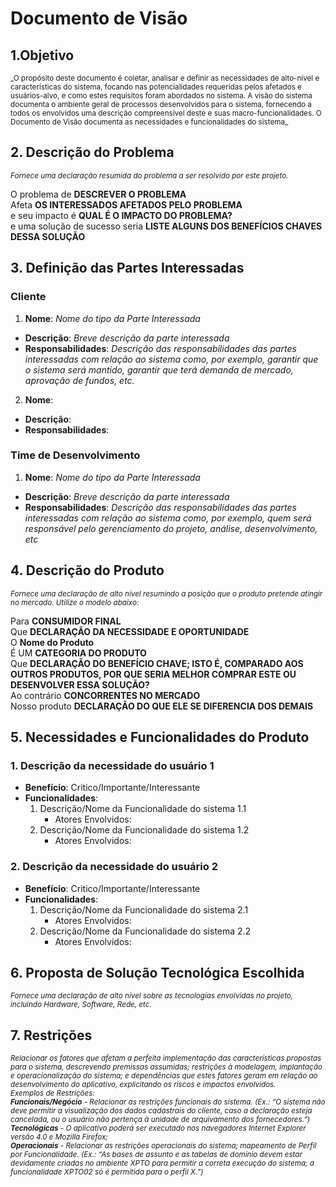 # Documento de Visão 

## 1.Objetivo  
<sub>
_O propósito deste documento é coletar, analisar e definir as necessidades de alto-nível e características do sistema, focando nas potencialidades requeridas pelos afetados e usuários-alvo, e como estes requisitos foram abordados no sistema.
A visão do sistema documenta o ambiente geral de processos desenvolvidos para o sistema, fornecendo a todos os envolvidos uma descrição compreensível deste e suas macro-funcionalidades.
O Documento de Visão documenta as necessidades e funcionalidades do sistema_
</sub>
  

## 2. Descrição do Problema  
<sub>_Fornece uma declaração resumida do problema a ser resolvido por este projeto._</sub>  

O problema de **DESCREVER O PROBLEMA**  
Afeta **OS INTERESSADOS AFETADOS PELO PROBLEMA**  
e seu impacto é **QUAL É O IMPACTO DO PROBLEMA?**  
e uma solução de sucesso seria **LISTE ALGUNS DOS BENEFÍCIOS CHAVES DESSA SOLUÇÃO**  

## 3. Definição das Partes Interessadas  

### Cliente  

 1. **Nome**: _Nome do tipo da Parte Interessada_  
   - **Descrição**: _Breve descrição da parte interessada_  
   - **Responsabilidades**: _Descrição das responsabilidades das partes interessadas com relação ao sistema como, por exemplo, garantir que o sistema será mantido, garantir que terá demanda de mercado, aprovação de fundos, etc._   

 2. **Nome**:  
   - **Descrição**:  
   - **Responsabilidades**: 

### Time de Desenvolvimento

 1. **Nome**: _Nome do tipo da Parte Interessada_  
   - **Descrição**: _Breve descrição da parte interessada_  
   - **Responsabilidades**: _Descrição das responsabilidades das partes interessadas com relação ao sistema como, por exemplo, quem será responsável pelo gerenciamento do projeto, análise, desenvolvimento, etc_   


## 4. Descrição do Produto  
<sub> _Fornece uma declaração de alto nível resumindo a posição que o produto pretende atingir no mercado. Utilize o modelo abaixo:_ </sub>

Para **CONSUMIDOR FINAL**  
Que **DECLARAÇÃO DA NECESSIDADE E OPORTUNIDADE**  
O **Nome do Produto**  
É UM **CATEGORIA DO PRODUTO**  
Que **DECLARAÇÃO DO BENEFÍCIO CHAVE; ISTO É, COMPARADO AOS OUTROS PRODUTOS, POR QUE SERIA MELHOR COMPRAR ESTE OU DESENVOLVER ESSA SOLUÇÃO?**  
Ao contrário **CONCORRENTES NO MERCADO**  
Nosso produto **DECLARAÇÃO DO QUE ELE SE DIFERENCIA DOS DEMAIS**  

## 5. Necessidades e Funcionalidades do Produto  

### 1. Descrição da necessidade do usuário 1  
 - **Benefício**: Critico/Importante/Interessante  
 - **Funcionalidades**:  
    1. Descrição/Nome da Funcionalidade do sistema 1.1  
       - Atores Envolvidos:  
    2. Descrição/Nome da Funcionalidade do sistema 1.2  
       - Atores Envolvidos:  

### 2. Descrição da necessidade do usuário 2   
 - **Benefício**: Critico/Importante/Interessante  
 - **Funcionalidades**:  
    1. Descrição/Nome da Funcionalidade do sistema 2.1  
       - Atores Envolvidos:  
    2. Descrição/Nome da Funcionalidade do sistema 2.2  
       - Atores Envolvidos:  

## 6. Proposta de Solução Tecnológica Escolhida  
<sub> _Fornece uma declaração de alto nível sobre as tecnologias envolvidas no projeto, incluindo Hardware, Software, Rede, etc._ </sub>  

## 7. Restrições  
<sub>_Relacionar os fatores que afetam a perfeita implementação das características propostas para o sistema, descrevendo premissas assumidas; restrições à modelagem, implantação e operacionalização do sistema; e dependências que estes fatores geram em relação ao desenvolvimento do aplicativo, explicitando os riscos e impactos envolvidos.   
Exemplos de Restrições:  
**Funcionais/Negócio** - Relacionar as restrições funcionais do sistema. (Ex.: “O sistema não deve permitir a visualização dos dados cadastrais do cliente, caso a declaração esteja cancelada, ou o usuário não pertença à unidade de arquivamento dos fornecedores.”)  
**Tecnológicas** - O aplicativo poderá ser executado nos navegadores Internet Explorer versão 4.0 e Mozilla Firefox;  
**Operacionais** - Relacionar as restrições operacionais do sistema; mapeamento de Perfil por Funcionalidade. (Ex.: “As bases de assunto e as tabelas de domínio devem estar devidamente criadas no ambiente XPTO para permitir a correta execução do sistema; a funcionalidade XPTO02 só é permitida para o perfil X.”)_
<sub>  



